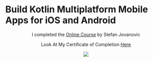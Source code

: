 # Build Kotlin Multiplatform Mobile Apps for iOS and Android
<p align="center">
  I completed the <a href="https://stevdza-san.com/p/build-kotlin-multiplatform-mobile-apps-for-ios-and-android" align="center">Online Course</a> by Stefan Jovanovic
</p>
<p align="center">
  Look At My Certificate of Completion <a href="https://www.udemy.com/certificate/UC-ccfac33e-5ed6-4c24-a560-51252b2e6288/" align="center">Here</a>
</p>
<p align="center">
  <img src="https://i.postimg.cc/KcDJ8wcz/KMM-Course.png" href="">
</p>
